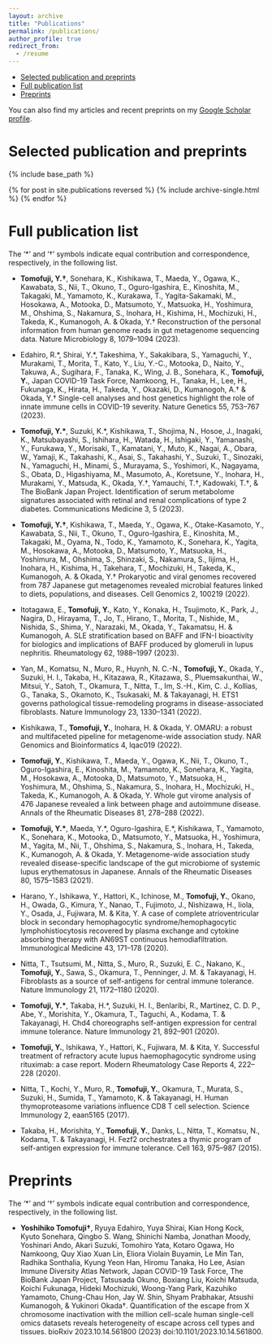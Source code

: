 ```yaml
---
layout: archive
title: "Publications"
permalink: /publications/
author_profile: true
redirect_from:
  - /resume
---
```


* [Selected publication and preprints](#Selected_publication_and_preprints)
* [Full publication list](#Full_publication_list)
* [Preprints](#Preprints)

You can also find my articles and recent preprints on my [Google Scholar profile](https://scholar.google.co.jp/citations?hl=ja&user=rs2N4vUAAAAJ).


Selected publication and preprints
======
<a id="Selected_publication_and_preprints">

{% include base_path %}

{% for post in site.publications reversed %}
  {% include archive-single.html %}
{% endfor %}







Full publication list
======
<a id="Full_publication_list">


The ‘\*’ and ‘†’ symbols indicate equal contribution and correspondence, respectively, in the following list.


* **Tomofuji, Y.†**, Sonehara, K., Kishikawa, T., Maeda, Y., Ogawa, K., Kawabata, S., Nii, T., Okuno, T., Oguro-Igashira, E., Kinoshita, M., Takagaki, M., Yamamoto, K., Kurakawa, T., Yagita-Sakamaki, M., Hosokawa, A., Motooka, D., Matsumoto, Y., Matsuoka, H., Yoshimura, M., Ohshima, S., Nakamura, S., Inohara, H., Kishima, H., Mochizuki, H., Takeda, K., Kumanogoh, A. & Okada, Y.† Reconstruction of the personal information from human genome reads in gut metagenome sequencing data. Nature Microbiology 8, 1079–1094 (2023).

* Edahiro, R.\*, Shirai, Y.\*, Takeshima, Y., Sakakibara, S., Yamaguchi, Y., Murakami, T., Morita, T., Kato, Y., Liu, Y.-C., Motooka, D., Naito, Y., Takuwa, A., Sugihara, F., Tanaka, K., Wing, J. B., Sonehara, K., **Tomofuji, Y.**, Japan COVID-19 Task Force, Namkoong, H., Tanaka, H., Lee, H., Fukunaga, K., Hirata, H., Takeda, Y., Okazaki, D., Kumanogoh, A.† & Okada, Y.† Single-cell analyses and host genetics highlight the role of innate immune cells in COVID-19 severity. Nature Genetics 55, 753–767 (2023).

* **Tomofuji, Y.\***, Suzuki, K.\*, Kishikawa, T., Shojima, N., Hosoe, J., Inagaki, K., Matsubayashi, S., Ishihara, H., Watada, H., Ishigaki, Y., Yamanashi, Y., Furukawa, Y., Morisaki, T., Kamatani, Y., Muto, K., Nagai, A., Obara, W., Yamaji, K., Takahashi, K., Asai, S., Takahashi, Y., Suzuki, T., Sinozaki, N., Yamaguchi, H., Minami, S., Murayama, S., Yoshimori, K., Nagayama, S., Obata, D., Higashiyama, M., Masumoto, A., Koretsune, Y., Inohara, H., Murakami, Y., Matsuda, K., Okada, Y.†, Yamauchi, T.†, Kadowaki, T.†, & The BioBank Japan Project. Identification of serum metabolome signatures associated with retinal and renal complications of type 2 diabetes. Communications Medicine 3, 5 (2023).

* **Tomofuji, Y.†**, Kishikawa, T., Maeda, Y., Ogawa, K., Otake-Kasamoto, Y., Kawabata, S., Nii, T., Okuno, T., Oguro-Igashira, E., Kinoshita, M., Takagaki, M., Oyama, N., Todo, K., Yamamoto, K., Sonehara, K., Yagita, M., Hosokawa, A., Motooka, D., Matsumoto, Y., Matsuoka, H., Yoshimura, M., Ohshima, S., Shinzaki, S., Nakamura, S., Iijima, H., Inohara, H., Kishima, H., Takehara, T., Mochizuki, H., Takeda, K., Kumanogoh, A. & Okada, Y.† Prokaryotic and viral genomes recovered from 787 Japanese gut metagenomes revealed microbial features linked to diets, populations, and diseases. Cell Genomics 2, 100219 (2022).

* Itotagawa, E., **Tomofuji, Y.**, Kato, Y., Konaka, H., Tsujimoto, K., Park, J., Nagira, D., Hirayama, T., Jo, T., Hirano, T., Morita, T., Nishide, M., Nishida, S., Shima, Y., Narazaki, M., Okada, Y., Takamatsu, H. & Kumanogoh, A. SLE stratification based on BAFF and IFN-I bioactivity for biologics and implications of BAFF produced by glomeruli in lupus nephritis. Rheumatology 62, 1988–1997 (2023).

* Yan, M., Komatsu, N., Muro, R., Huynh, N. C.-N., **Tomofuji, Y.**, Okada, Y., Suzuki, H. I., Takaba, H., Kitazawa, R., Kitazawa, S., Pluemsakunthai, W., Mitsui, Y., Satoh, T., Okamura, T., Nitta, T., Im, S.-H., Kim, C. J., Kollias, G., Tanaka, S., Okamoto, K., Tsukasaki, M. & Takayanagi, H. ETS1 governs pathological tissue-remodeling programs in disease-associated fibroblasts. Nature Immunology 23, 1330–1341 (2022).

* Kishikawa, T., **Tomofuji, Y.**, Inohara, H. & Okada, Y. OMARU: a robust and multifaceted pipeline for metagenome-wide association study. NAR Genomics and Bioinformatics 4, lqac019 (2022).

* **Tomofuji, Y.**, Kishikawa, T., Maeda, Y., Ogawa, K., Nii, T., Okuno, T., Oguro-Igashira, E., Kinoshita, M., Yamamoto, K., Sonehara, K., Yagita, M., Hosokawa, A., Motooka, D., Matsumoto, Y., Matsuoka, H., Yoshimura, M., Ohshima, S., Nakamura, S., Inohara, H., Mochizuki, H., Takeda, K., Kumanogoh, A. & Okada, Y. Whole gut virome analysis of 476 Japanese revealed a link between phage and autoimmune disease. Annals of the Rheumatic Diseases 81, 278–288 (2022).

* **Tomofuji, Y.\***, Maeda, Y.\*, Oguro-Igashira, E.\*, Kishikawa, T., Yamamoto, K., Sonehara, K., Motooka, D., Matsumoto, Y., Matsuoka, H., Yoshimura, M., Yagita, M., Nii, T., Ohshima, S., Nakamura, S., Inohara, H., Takeda, K., Kumanogoh, A. & Okada, Y. Metagenome-wide association study revealed disease-specific landscape of the gut microbiome of systemic lupus erythematosus in Japanese. Annals of the Rheumatic Diseases 80, 1575–1583 (2021).

* Harano, Y., Ishikawa, Y., Hattori, K., Ichinose, M., **Tomofuji, Y.**, Okano, H., Owada, G., Kimura, Y., Nanao, T., Fujimoto, J., Nishizawa, H., Iiola, Y., Osada, J., Fujiwara, M. & Kita, Y. A case of complete atrioventricular block in secondary hemophagocytic syndrome/hemophagocytic lymphohistiocytosis recovered by plasma exchange and cytokine absorbing therapy with AN69ST continuous hemodiafiltration. Immunological Medicine 43, 171–178 (2020).

* Nitta, T., Tsutsumi, M., Nitta, S., Muro, R., Suzuki, E. C., Nakano, K., **Tomofuji, Y.**, Sawa, S., Okamura, T., Penninger, J. M. & Takayanagi, H. Fibroblasts as a source of self-antigens for central immune tolerance. Nature Immunology 21, 1172–1180 (2020).

* **Tomofuji, Y.\***, Takaba, H.\*, Suzuki, H. I., Benlaribi, R., Martinez, C. D. P., Abe, Y., Morishita, Y., Okamura, T., Taguchi, A., Kodama, T. & Takayanagi, H. Chd4 choreographs self-antigen expression for central immune tolerance. Nature Immunology 21, 892–901 (2020).

* **Tomofuji, Y.**, Ishikawa, Y., Hattori, K., Fujiwara, M. & Kita, Y. Successful treatment of refractory acute lupus haemophagocytic syndrome using rituximab: a case report. Modern Rheumatology Case Reports 4, 222–228 (2020).

* Nitta, T., Kochi, Y., Muro, R., **Tomofuji, Y.**, Okamura, T., Murata, S., Suzuki, H., Sumida, T., Yamamoto, K. & Takayanagi, H. Human thymoproteasome variations influence CD8 T cell selection. Science Immunology 2, eaan5165 (2017).

* Takaba, H., Morishita, Y., **Tomofuji, Y.**, Danks, L., Nitta, T., Komatsu, N., Kodama, T. & Takayanagi, H. Fezf2 orchestrates a thymic program of self-antigen expression for immune tolerance. Cell 163, 975–987 (2015).



Preprints
======
<a id="Preprints">


The ‘\*’ and ‘†’ symbols indicate equal contribution and correspondence, respectively, in the following list.

* **Yoshihiko Tomofuji†**, Ryuya Edahiro, Yuya Shirai, Kian Hong Kock, Kyuto Sonehara, Qingbo S. Wang, Shinichi Namba, Jonathan Moody, Yoshinari Ando, Akari Suzuki, Tomohiro Yata, Kotaro Ogawa, Ho Namkoong, Quy Xiao Xuan Lin, Eliora Violain Buyamin, Le Min Tan, Radhika Sonthalia, Kyung Yeon Han, Hiromu Tanaka, Ho Lee, Asian Immune Diversity Atlas Network, Japan COVID-19 Task Force, The BioBank Japan Project, Tatsusada Okuno, Boxiang Liu, Koichi Matsuda, Koichi Fukunaga, Hideki Mochizuki, Woong-Yang Park, Kazuhiko Yamamoto, Chung-Chau Hon, Jay W. Shin, Shyam Prabhakar, Atsushi Kumanogoh, & Yukinori Okada†. Quantification of the escape from X chromosome inactivation with the million cell-scale human single-cell omics datasets reveals heterogeneity of escape across cell types and tissues. bioRxiv 2023.10.14.561800 (2023) doi:10.1101/2023.10.14.561800.